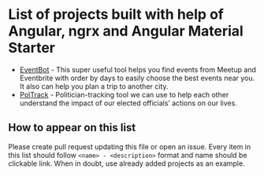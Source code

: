 # List of projects built with help of Angular, ngrx and Angular Material Starter

* [EventBot](http://eventbot.eu/) - This super useful tool helps you find events from Meetup and Eventbrite with order by days to easily choose the best events near you. It also can help you plan a trip to another city.
* [PolTrack](https://github.com/vis/poltrack) - Politician-tracking tool we can use to help each other understand the impact of our elected officials’ actions on our lives.

## How to appear on this list

Please create pull request updating this file or open an issue.
Every item in this list should follow `<name> - <description>` format and name
should be clickable link. When in doubt, use already added projects as an example.
